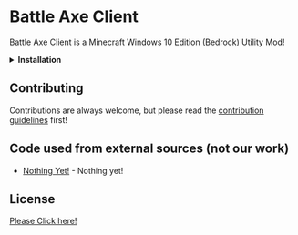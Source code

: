 # Battle Axe Client

Battle Axe Client is a Minecraft Windows 10 Edition (Bedrock) Utility Mod!

<details><summary><b>Installation</b></summary>

1. Install the pre-requisites:

    [Download the Visual Studio C++ Redistributable](https://aka.ms/vs/16/release/VC_redist.x64.exe)

2. Open and Inject 

    Open the injector, when opened, press the inject button WHILE MC IS OPEN!
    All Done :)

</details>

## Contributing
Contributions are always welcome, but please read the [contribution guidelines](contributing.md) first!

## Code used from external sources (not our work)

- [Nothing Yet!](https://google.com) - Nothing yet!

## License
[Please Click here!](https://github.com/BattleAxeClient/battle-axe-source/blob/master/LICENSE.md)

